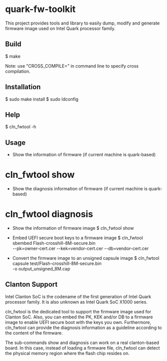 quark-fw-toolkit
================

This project provides tools and library to easily dump, modify and generate
firmware image used on Intel Quark processor family.

Build
-----

$ make

Note: use "CROSS_COMPILE=" in command line to specify cross compilation.

Installation
------------

$ sudo make install
$ sudo ldconfig

Help
----

$ cln_fwtool -h

Usage
-----

- Show the information of firmware (if current machine is quark-based)
# cln_fwtool show

- Show the diagnosis information of firmware (if current machine is quark-based)
# cln_fwtool diagnosis

- Show the information of firmware image
$ cln_fwtool show

- Embed UEFI secure boot keys to a firmware image
$ cln_fwtool sbembed Flash-crosshill-8M-secure.bin \
	--pk=owner-cert.cer --kek=vendor-cert.cer --db=vendor-cert.cer

- Convert the firmware image to an unsigned capsule image
$ cln_fwtool capsule test/Flash-crosshill-8M-secure.bin \
	-o output_unsigned_8M.cap

Clanton Support
---------------

Intel Clanton SoC is the codename of the first generation of Intel Quark
processor family. It is also unknown as Intel Quark SoC X1000 series.

cln_fwtool is the dedicated tool to support the firmware image used for
Clanton SoC. Also, you can embed the PK, KEK and/or DB to a firmware image
to enable UEFI secure boot with the keys you own. Furthermore, cln_fwtool
can provide the diagnosis information as a guideline according to the
content of the firmware.

The sub-commands show and diagnosis can work on a real clanton-based board.
In this case, instead of loading a firmware file, cln_fwtool can detect
the physical memory region where the flash chip resides on.
